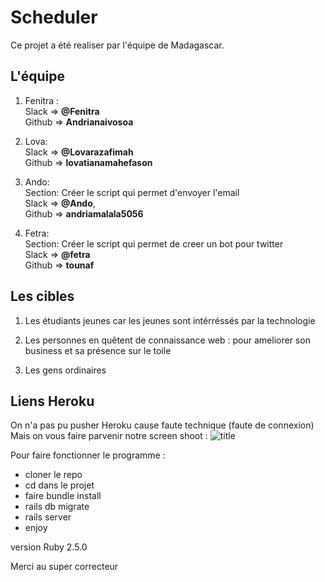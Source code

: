 # Scheduler

Ce projet a été realiser par l'équipe de Madagascar. 

## L'équipe
1.   Fenitra :                                   
    Slack => **@Fenitra**           
    Github => **Andrianaivosoa**
    
2.   Lova:                  
    Slack => **@Lovarazafimah**             
    Github => **lovatianamahefason**
    
3.   Ando:           
    Section: Créer le script qui permet d'envoyer l'email               
    Slack => **@Ando**,              
    Github => **andriamalala5056**
    
4.   Fetra:              
    Section: Créer le script qui permet de creer un bot pour twitter             
    Slack => **@fetra**                 
    Github => **tounaf**
    
## Les cibles

1. Les étudiants jeunes car les jeunes sont intérréssés par la technologie
    
2. Les personnes en quêtent de connaissance web : pour ameliorer son business et sa présence sur le toile
    
3. Les gens ordinaires     

## Liens Heroku
On n'a pas pu pusher Heroku cause faute technique (faute de connexion)
Mais on vous faire parvenir notre screen shoot : 
![title](https://image.noelshack.com/fichiers/2018/20/5/1526623538-capture-du-2018-05-18-09-03-49.png)

Pour faire fonctionner le programme :
- cloner le repo
- cd dans le projet
- faire bundle install
- rails db migrate
- rails server
- enjoy

version Ruby 2.5.0

Merci au super correcteur
